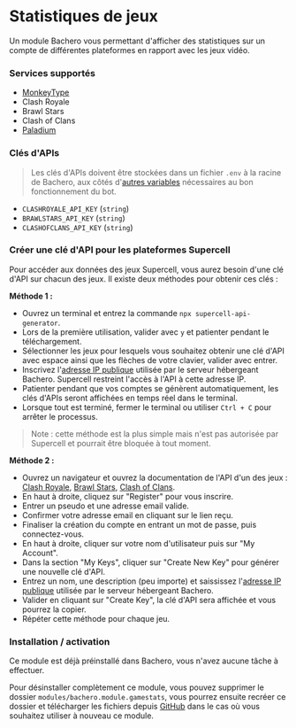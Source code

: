 # Statistiques de jeux

Un module Bachero vous permettant d'afficher des statistiques sur un compte de différentes plateformes en rapport avec les jeux vidéo.

### Services supportés

* [MonkeyType](https://monkeytype.com/)
* Clash Royale
* Brawl Stars
* Clash of Clans
* [Paladium](https://paladium-pvp.fr/)

### Clés d'APIs

> Les clés d'APIs doivent être stockées dans un fichier `.env` à la racine de Bachero, aux côtés d'[autres variables](https://bachero.johanstick.fr/docs/configuration/dotenv) nécessaires au bon fonctionnement du bot.

* `CLASHROYALE_API_KEY` (`string`)
* `BRAWLSTARS_API_KEY` (`string`)
* `CLASHOFCLANS_API_KEY` (`string`)

### Créer une clé d'API pour les plateformes Supercell

Pour accéder aux données des jeux Supercell, vous aurez besoin d'une clé d'API sur chacun des jeux. Il existe deux méthodes pour obtenir ces clés :

**Méthode 1 :**

- Ouvrez un terminal et entrez la commande `npx supercell-api-generator`.
- Lors de la première utilisation, valider avec `y` et patienter pendant le téléchargement.
- Sélectionner les jeux pour lesquels vous souhaitez obtenir une clé d'API avec espace ainsi que les flèches de votre clavier, valider avec entrer.
- Inscrivez l'[adresse IP publique](https://api.ipify.org) utilisée par le serveur hébergeant Bachero. Supercell restreint l'accès à l'API à cette adresse IP.
- Patienter pendant que vos comptes se génèrent automatiquement, les clés d'APIs seront affichées en temps réel dans le terminal.
- Lorsque tout est terminé, fermer le terminal ou utiliser `Ctrl + C` pour arrêter le processus.

> Note : cette méthode est la plus simple mais n'est pas autorisée par Supercell et pourrait être bloquée à tout moment.

**Méthode 2 :**

- Ouvrez un navigateur et ouvrez la documentation de l'API d'un des jeux : [Clash Royale](https://developer.clashroyale.com), [Brawl Stars](https://developer.brawlstars.com), [Clash of Clans](https://developer.clashofclans.com).
- En haut à droite, cliquez sur "Register" pour vous inscrire.
- Entrer un pseudo et une adresse email valide.
- Confirmer votre adresse email en cliquant sur le lien reçu.
- Finaliser la création du compte en entrant un mot de passe, puis connectez-vous.
- En haut à droite, cliquer sur votre nom d'utilisateur puis sur "My Account".
- Dans la section "My Keys", cliquer sur "Create New Key" pour générer une nouvelle clé d'API.
- Entrez un nom, une description (peu importe) et saississez l'[adresse IP publique](https://api.ipify.org) utilisée par le serveur hébergeant Bachero.
- Valider en cliquant sur "Create Key", la clé d'API sera affichée et vous pourrez la copier.
- Répéter cette méthode pour chaque jeu.

### Installation / activation

Ce module est déjà préinstallé dans Bachero, vous n'avez aucune tâche à effectuer.

Pour désinstaller complètement ce module, vous pouvez supprimer le dossier `modules/bachero.module.gamestats`, vous pourrez ensuite recréer ce dossier et télécharger les fichiers depuis [GitHub](https://github.com/bacherobot/bot/tree/master/modules/bachero.module.gamestats) dans le cas où vous souhaitez utiliser à nouveau ce module.